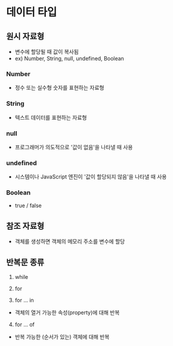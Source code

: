 # 데이터 타입
## 원시 자료형
- 변수에 할당될 때 값이 복사됨
- ex) Number, String, null, undefined, Boolean

### Number
- 정수 또는 실수형 숫자를 표현하는 자료형

### String
- 텍스트 데이터를 표현하는 자료형

### null
- 프로그래머가 의도적으로 '값이 없음'을 나타낼 때 사용

### undefined
- 시스템이나 JavaScript 엔진이 '값이 할당되지 않음'을 나타낼 때 사용

### Boolean
- true / false

## 참조 자료형
- 객체를 생성하면 객체의 메모리 주소를 변수에 할당


## 반복문 종류
1. while

2. for

3. for ... in
- 객체의 열거 가능한 속성(property)에 대해 반복

4. for ... of
- 반복 가능한 (순서가 있는) 객체에 대해 반복